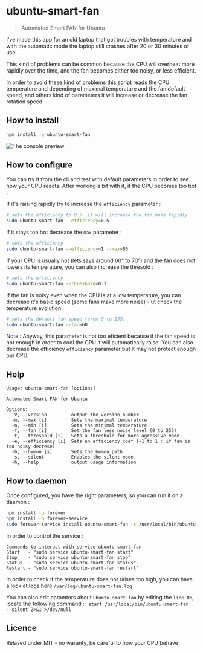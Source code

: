 # ubuntu-smart-fan

> Automated Smart FAN for Ubuntu

I've made this app for an old laptop that got troubles with temperature and with the automatic mode the laptop still crashes after 20 or 30 minutes of use.

This kind of problems can be common because the CPU will overheat more rapidly over the time, and the fan becomes either too noisy, or less efficient.

In order to avoid these kind of problems this script reads the CPU temperature and depending of maximal temperature and the fan default speed, and others kind of parameters it will increase or decrease the fan rotation speed.

## How to install

```sh
npm install -g ubuntu-smart-fan
```

![The console preview](https://github.com/ichiriac/ubuntu-smart-fan/blob/master/assets/preview.png "The console preview")

## How to configure

You can try it from the cli and test with default parameters in order to see how your CPU reacts. After working a bit with it, if the CPU becomes too hot :

If it's raising rapidly try to increase the `efficiency` parameter :
```sh
# sets the efficiency to 0.5  it will increase the fan more rapidly
sudo ubuntu-smart-fan --efficiency=0.5
```

If it stays too hot decrease the `max` parameter :
```sh
# sets the efficiency 
sudo ubuntu-smart-fan --efficiency=1 --max=80
```

If your CPU is usually hot (lets says around 60° to 70°) and the fan does not lowers its temperature, you can also increase the thresold :
```sh
# sets the efficiency 
sudo ubuntu-smart-fan --threshold=0.3
```

If the fan is noisy even when the CPU is at a low temperature, you can decrease it's basic speed (some fans make more noise) - ut check the temperature evolution
```sh
# sets the default fan speed (from 0 to 255)
sudo ubuntu-smart-fan --fan=60
```

Note : Anyway, this parameter is not too eficient because if the fan speed is not enough in order to cool the CPU it will automatically raise. You can also decrease the efficiency `efficiency` parameter but it may not protect enough our CPU.

## Help

```
Usage: ubuntu-smart-fan [options]

Automated Smart FAN for Ubuntu

Options:
  -V, --version         output the version number
  -m, --max [i]         Sets the maximal temperature
  -n, --min [i]         Sets the minimal temperature
  -f, --fan [i]         Set the fan less noise level (0 to 255)
  -t, --threshold [i]   Sets a threshold for more agressive mode
  -e, --efficiency [i]  Sets an efficiency coef (-1 to 1 : if fan is too noisy decrese)
  -h, --hwmon [s]       Sets the hwmon path
  -s, --silent          Enables the silent mode
  -h, --help            output usage information
```

## How to daemon

Once configured, you have the right parameters, so you can run it on a daemon :

```sh
npm install -g forever
npm install -g forever-service
sudo forever-service install ubuntu-smart-fan -s /usr/local/bin/ubuntu-smart-fan -o " --silent" --start
```

In order to control the service :

```
Commands to interact with service ubuntu-smart-fan
Start   - "sudo service ubuntu-smart-fan start"
Stop    - "sudo service ubuntu-smart-fan stop"
Status  - "sudo service ubuntu-smart-fan status"
Restart - "sudo service ubuntu-smart-fan restart"
```

In order to check if the temperature does not raises too high, you can have a look at logs here `/var/log/ubuntu-smart-fan.log`

You can also edit paramters about `ubuntu-smart-fan` by editing the `line 86`, locate the following command : `	start /usr/local/bin/ubuntu-smart-fan  --silent 2>&1 >/dev/null`

## Licence

Relased under MIT - no waranty, be careful to how your CPU behave
